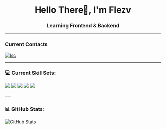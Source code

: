 <h1 align="center">Hello There👋, I'm Flezv</h1>

<h3 align="center">Learning Frontend & Backend </h3>

---
<h3 align="left">Current Contacts</h3> 
<a href="https://discord.gg/wyv8Fgm6r3" target="blank"><img align="center" src="https://img.shields.io/badge/Discord-%235865F2.svg?style=for-the-badge&logo=discord&logoColor=white" alt="lsc" /></a>


<p align="left">

---
### 💻 Current Skill Sets:

<img src="https://img.shields.io/badge/HTML5-E34F26?style=for-the-badge&logo=html5&logoColor=white" />
<img src="https://img.shields.io/badge/CSS3-1572B6?style=for-the-badge&logo=css3&logoColor=white" />
<img src="https://img.shields.io/badge/JavaScript-F7DF1E?style=for-the-badge&logo=javascript&logoColor=black" />
<img src="https://img.shields.io/badge/Lua-2C2D72?style=for-the-badge&logo=lua&logoColor=white" />
<img src= "https://img.shields.io/badge/python-3670A0?style=for-the-badge&logo=python&logoColor=ffdd54" />


</p>
---

### 📊 GitHub Stats:

<p align="left">
  <img src="https://github-readme-stats.vercel.app/api?username=Forcng&show_icons=true&theme=tokyonight" alt="GitHub Stats" />
</p>
<!--
**flezv/flezv** is a ✨ _special_ ✨ repository because its `README.md` (this file) appears on your GitHub profile.

Here are some ideas to get you started:

- 🔭 I’m currently working on ...
- 🌱 I’m currently learning ...
- 👯 I’m looking to collaborate on ...
- 🤔 I’m looking for help with ...
- 💬 Ask me about ...
- 📫 How to reach me: ...
- 😄 Pronouns: ...
- ⚡ Fun fact: ...
-->
